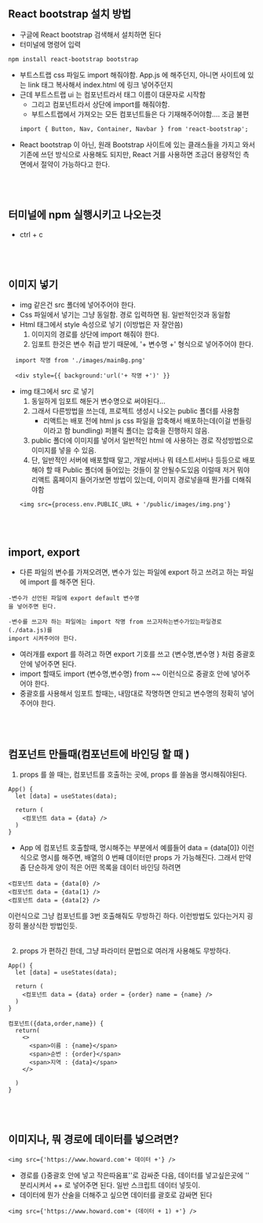## React bootstrap 설치 방법
- 구글에 React bootstrap 검색해서 설치하면 된다
- 터미널에 명령어 입력 
```
npm install react-bootstrap bootstrap 
```
- 부트스트랩 css 파일도 import 해줘야함. App.js 에 해주던지, 아니면 사이트에 있는 link 태그 복사해서 index.html 에 링크 넣어주던지 
- 근데 부트스트랩 ui 는 컴포넌트라서 태그 이름이 대문자로 시작함
  - 그리고 컴포넌트라서 상단에 import를 해줘야함. 
  - 부트스트랩에서 가져오는 모든 컴포넌트들은 다 기재해주어야함.... 조금 불편 
  ```
  import { Button, Nav, Container, Navbar } from 'react-bootstrap';
  ```
- React bootstrap 이 아닌, 원래 Bootstrap 사이트에 있는 클래스들을 가지고 와서
  기존에 쓰던 방식으로 사용해도 되지만, React 거를 사용하면 조금더 용량적인 측면에서 절약이 가능하다고 한다. 

<br><br>
## 터미널에 npm 실행시키고 나오는것 
- ctrl + c


<br><br>

## 이미지 넣기 
- img 같은건 src 폴더에 넣어주어야 한다. 
- Css 파일에서 넣기는 그냥 동일함. 경로 입력하면 됨. 일반적인것과 동일함
- Html 태그에서 style 속성으로 넣기 (이방법은 자 잘안씀)
  1. 이미지의 경로를 상단에 import 해줘야 한다.
  2. 임포트 한것은 변수 취급 받기 때문에, '+ 변수명 +' 형식으로 넣어주어야 한다.
```
  import 작명 from './images/mainBg.png'

  <div style={{ background:'url('+ 작명 +')' }}
```

- img 태그에서 src 로 넣기 
  1. 동일하게 임포트 해둔거 변수명으로 써야된다...
  2. 그래서 다른방법을 쓰는데, 프로젝트 생성시 나오는 public 폴더를 사용함
      - 리액트는 배포 전에 html js css 파일을 압축해서 배포하는데(이걸 번들링 이라고 함 bundling) 퍼블릭 폴더는 
        압축을 진행하지 않음. 
  3. public 폴더에 이미지를 넣어서 일반적인 html 에 사용하는 경로 작성방법으로 이미지를 넣을 수 있음. 
  4. 단, 일반적인 서버에 배포할때 말고, 개발서버나 뭐 테스트서버나 등등으로 배포해야 할 때 Public 폴더에 들어있는 것들이 잘 안될수도있음
  이럴때 저거 뭐야 리액트 홈페이지 들어가보면 방법이 있는데, 이미지 경로넣을때 뭔가를 더해줘야함
  ```
  <img src={process.env.PUBLIC_URL + '/public/images/img.png'}
  
  ```
  
<br><br>

## import, export
- 다른 파일의 변수를 가져오려면, 변수가 있는 파일에 export 하고 쓰려고 하는 파일에 import 를 해주면 된다.
```
-변수가 선언된 파일에 export default 변수명
을 넣어주면 된다. 

-변수를 쓰고자 하는 파일에는 import 작명 from 쓰고자하는변수가있는파일경로 (./data.js)를
import 시켜주어야 한다. 
```

- 여러개를 export 를 하려고 하면 export 기호를 쓰고 {변수명,변수명 } 처럼 중괄호안에 넣어주면 된다.
- import 할때도 import {변수명,변수명} from ~~ 이런식으로 중괄호 안에 넣어주어야 한다.
- 중괄호를 사용해서 임포트 할때는, 내맘대로 작명하면 안되고 변수명의 정확히 넣어주어야 한다. 

<br><br>

## 컴포넌트 만들때(컴포넌트에 바인딩 할 때 )
1. props 를 쓸 때는, 컴포넌트를 호출하는 곳에, props 를 쓸놈을 명시해줘야된다.
```
App() {
  let [data] = useStates(data);

  return (
    <컴포넌트 data = {data} />
  )
}
```
- App 에 컴포넌트 호출할때, 명시해주는 부분에서 예를들어 data = {data[0]} 이런식으로 명시를 해주면, 
배열의 0 번째 데이터만 props 가 가능해진다. 그래서 만약 좀 단순하게 양이 적은 어떤 목록을 데이터 바인딩 하려면
```
<컴포넌트 data = {data[0} />
<컴포넌트 data = {data[1} />
<컴포넌트 data = {data[2} />
```
이런식으로 그냥 컴포넌트를 3번 호출해줘도 무방하긴 하다. 이런방법도 있다는거지 굉장히 몰상식한 방법인듯.
<br><br>

2. props 가 편하긴 한데, 그냥 파라미터 문법으로 여러개 사용해도 무방하다.
```
App() {
  let [data] = useStates(data);

  return (
    <컴포넌트 data = {data} order = {order} name = {name} />
  )
}

컴포넌트({data,order,name}) {
  return(
    <>
      <span>이름 : {name}</span>
      <span>순번 : {order}</span>
      <span>지역 : {data}</span>
    </>  
  
  )
}
```

<br><br>
## 이미지나, 뭐 경로에 데이터를 넣으려면?
```
<img src={'https://www.howard.com'+ 데이터 +'} />
```
- 경로를 {}중괄호 안에 넣고 작은따옴표''로 감싸준 다음, 데이터를 넣고싶은곳에 '' 분리시켜서 ++ 로 넣어주면 된다.
일반 스크립트 데이터 넣듯이.
- 데이터에 뭔가 산술을 더해주고 싶으면 데이터를 괄호로 감싸면 된다
```
<img src={'https://www.howard.com'+ (데이터 + 1) +'} />
```














